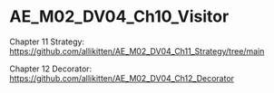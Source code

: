# AE_M02_DV04_Ch10_Visitor
 


Chapter 11 Strategy: https://github.com/allikitten/AE_M02_DV04_Ch11_Strategy/tree/main

Chapter 12 Decorator: https://github.com/allikitten/AE_M02_DV04_Ch12_Decorator
